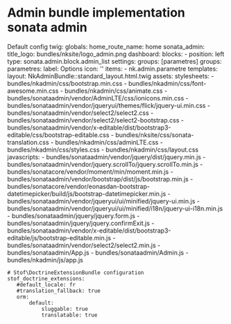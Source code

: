Admin bundle implementation sonata admin
========================

Default config
twig:
    globals:
        home_route_name: home
sonata_admin:
    title_logo: bundles/nksite/logo_admin.png
        dashboard:
            blocks:
                -
                    position: left
                    type: sonata.admin.block.admin_list
                    settings:
                        groups: [parametres]
            groups:
                parametres:
                    label: Options
                    icon: '<i class="fa fa-cog"></i>'
                    items:
                        - nk.admin.parametre
        templates:
            layout: NkAdminBundle::standard_layout.html.twig
        assets:
            stylesheets:
                - bundles/nkadmin/css/bootstrap.min.css
                - bundles/nkadmin/css/font-awesome.min.css
                - bundles/nkadmin/css/animate.css
                - bundles/sonataadmin/vendor/AdminLTE/css/ionicons.min.css
                - bundles/sonataadmin/vendor/jqueryui/themes/flick/jquery-ui.min.css
                - bundles/sonataadmin/vendor/select2/select2.css
                - bundles/sonataadmin/vendor/select2/select2-bootstrap.css
                - bundles/sonataadmin/vendor/x-editable/dist/bootstrap3-editable/css/bootstrap-editable.css
                - bundles/nksite/css/sonata-translation.css
                - bundles/nkadmin/css/adminLTE.css
                - bundles/nkadmin/css/styles.css
                - bundles/nkadmin/css/layout.css
            javascripts:
                - bundles/sonataadmin/vendor/jquery/dist/jquery.min.js
                - bundles/sonataadmin/vendor/jquery.scrollTo/jquery.scrollTo.min.js
                - bundles/sonatacore/vendor/moment/min/moment.min.js
                - bundles/sonataadmin/vendor/bootstrap/dist/js/bootstrap.min.js
                - bundles/sonatacore/vendor/eonasdan-bootstrap-datetimepicker/build/js/bootstrap-datetimepicker.min.js
                - bundles/sonataadmin/vendor/jqueryui/ui/minified/jquery-ui.min.js
                - bundles/sonataadmin/vendor/jqueryui/ui/minified/i18n/jquery-ui-i18n.min.js
                - bundles/sonataadmin/jquery/jquery.form.js
                - bundles/sonataadmin/jquery/jquery.confirmExit.js
                - bundles/sonataadmin/vendor/x-editable/dist/bootstrap3-editable/js/bootstrap-editable.min.js
                - bundles/sonataadmin/vendor/select2/select2.min.js
                - bundles/sonataadmin/App.js
                - bundles/sonataadmin/Admin.js
                - bundles/nkadmin/js/app.js
    
    # Stof\DoctrineExtensionBundle configuration
    stof_doctrine_extensions:
       #default_locale: fr
       #translation_fallback: true
       orm:
           default:
               sluggable: true
               translatable: true
